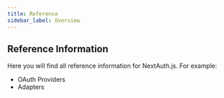 ```yaml
---
title: Reference
sidebar_label: Overview
---
```


## Reference Information

Here you will find all reference information for NextAuth.js. For example:

- OAuth Providers
- Adapters
